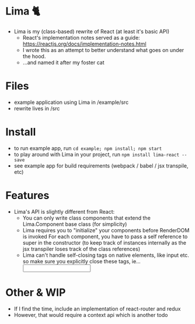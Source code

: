 # Lima :cat2:
- Lima is my (class-based) rewrite of React (at least it's basic API)
  - React's implementation notes served as a guide: https://reactjs.org/docs/implementation-notes.html
  - I wrote this as an attempt to better understand what goes on under the hood.
  - ...and named it after my foster cat

# Files
- example application using Lima in /example/src
- rewrite lives in /src

# Install
- to run example app, run `cd example; npm install; npm start`
- to play around with Lima in your project, run `npm install lima-react --save`
- see example app for build requirements (webpack / babel / jsx transpile, etc)

# Features
- Lima's API is slightly different from React:
  - You can only write class components that extend the Lima.Component base class (for simplicity)
  - Lima requires you to "initialize" your components before RenderDOM is invoked
  For each component, you have to pass a self reference to super in the constructor (to keep track of instances internally as the jsx transpiler loses track of the class references)
  - Lima can't handle self-closing tags on native elements, like input etc. so make sure you explicitly close these tags, ie... <input></input>

# Other & WIP
- If I find the time, include an implementation of react-router and redux
- However, that would require a context api which is another todo
